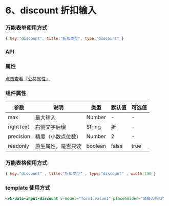# 6、discount 折扣输入

### 万能表单使用方式

```js
{ key:"discount", title:"折扣类型", type:"discount" }
```

### API

### 属性

[点击查看『公共属性』](https://vkdoc.fsq.pub/admin/components/0%E3%80%81public.html)

### 组件属性

| 参数             | 说明                           | 类型    | 默认值  | 可选值 |
|------------------|-------------------------------|---------|--------|-------|
| max            | 最大输入 | Number  | - | -  |
| rightText          | 右侧文字后缀 | String  | 折 | - |
| precision            | 精度（小数点位数） | Number  | 2 | -  |
| readonly          | 原生属性，是否只读  | boolean|  false | true |

### 万能表格使用方式

```js
{ key:"discount" , title:"折扣类型" , type:"discount" , width:100 }
```


### template 使用方式
```html
<vk-data-input-discount v-model="form1.value1" placeholder="请输入折扣" :precision="2" width="300px"></vk-data-input-discount>
```
